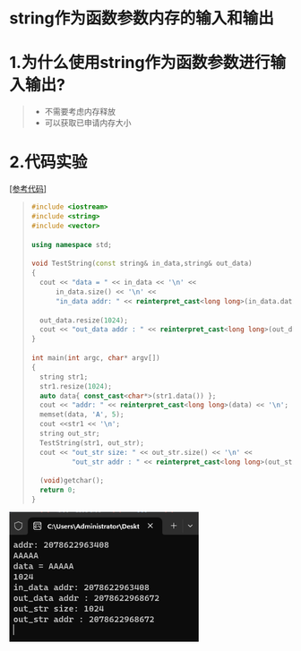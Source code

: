 # string作为函数参数内存的输入和输出

# 1.为什么使用string作为函数参数进行输入输出?

>- 不需要考虑内存释放
>- 可以获取已申请内存大小

# 2.代码实验

[[参考代码]](/code/110_string_vector_mem)

>```c++
>#include <iostream>
>#include <string>
>#include <vector>
>
>using namespace std;
>
>void TestString(const string& in_data,string& out_data)
>{
>	cout << "data = " << in_data << '\n' <<
>		in_data.size() << '\n' <<
>		"in_data addr: " << reinterpret_cast<long long>(in_data.data()) << '\n';
>
>	out_data.resize(1024);
>	cout << "out_data addr : " << reinterpret_cast<long long>(out_data.data()) << '\n';
>}
>
>int main(int argc, char* argv[])
>{
>	string str1;
>	str1.resize(1024);
>	auto data{ const_cast<char*>(str1.data()) };
>	cout << "addr: " << reinterpret_cast<long long>(data) << '\n';
>	memset(data, 'A', 5);
>	cout <<str1 << '\n';
>	string out_str;
>	TestString(str1, out_str);
>	cout << "out_str size: " << out_str.size() << '\n' <<
>			"out_str addr : " << reinterpret_cast<long long>(out_str.data()) << '\n';
>
>	(void)getchar();
>	return 0;
>}
>
>```

<img src="./assets/image-20230928102347782.png" alt="image-20230928102347782" /> 
